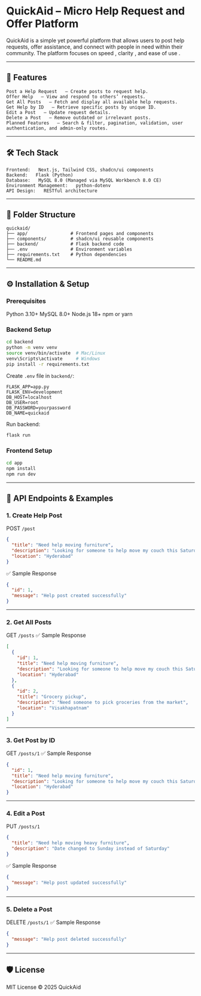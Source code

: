 

# QuickAid – Micro Help Request and Offer Platform

QuickAid is a simple yet powerful platform that allows users to post help requests, offer assistance, and connect with people in need within their community. The platform focuses on   speed  ,   clarity  , and   ease of use  .

---

## 🚀 Features

    Post a Help Request   – Create posts to request help.
    Offer Help   – View and respond to others’ requests.
    Get All Posts   – Fetch and display all available help requests.
    Get Help by ID   – Retrieve specific posts by unique ID.
    Edit a Post   – Update request details.
    Delete a Post   – Remove outdated or irrelevant posts.
    Planned Features   – Search & filter, pagination, validation, user authentication, and admin-only routes.

---

## 🛠 Tech Stack

    Frontend:   Next.js, Tailwind CSS, shadcn/ui components
    Backend:   Flask (Python)
    Database:   MySQL 8.0 (Managed via MySQL Workbench 8.0 CE)
    Environment Management:   python-dotenv
    API Design:   RESTful architecture

---

## 📂 Folder Structure

```
quickaid/
├── app/                # Frontend pages and components
├── components/         # shadcn/ui reusable components
├── backend/            # Flask backend code
├── .env                # Environment variables
├── requirements.txt    # Python dependencies
└── README.md
```

---

## ⚙️ Installation & Setup

### Prerequisites

  Python 3.10+
  MySQL 8.0+
  Node.js 18+
  npm or yarn

### Backend Setup

```bash
cd backend
python -m venv venv
source venv/bin/activate  # Mac/Linux
venv\Scripts\activate     # Windows
pip install -r requirements.txt
```

  Create `.env` file in `backend/`:  

```
FLASK_APP=app.py
FLASK_ENV=development
DB_HOST=localhost
DB_USER=root
DB_PASSWORD=yourpassword
DB_NAME=quickaid
```

Run backend:

```bash
flask run
```

### Frontend Setup

```bash
cd app
npm install
npm run dev
```

---

## 📌 API Endpoints & Examples

### 1. Create Help Post

  POST   `/post`

```json
{
  "title": "Need help moving furniture",
  "description": "Looking for someone to help move my couch this Saturday",
  "location": "Hyderabad"
}
```

✅   Sample Response  

```json
{
  "id": 1,
  "message": "Help post created successfully"
}
```

---

### 2. Get All Posts

  GET   `/posts`
✅   Sample Response  

```json
[
  {
    "id": 1,
    "title": "Need help moving furniture",
    "description": "Looking for someone to help move my couch this Saturday",
    "location": "Hyderabad"
  },
  {
    "id": 2,
    "title": "Grocery pickup",
    "description": "Need someone to pick groceries from the market",
    "location": "Visakhapatnam"
  }
]
```

---

### 3. Get Post by ID

  GET   `/posts/1`
✅   Sample Response  

```json
{
  "id": 1,
  "title": "Need help moving furniture",
  "description": "Looking for someone to help move my couch this Saturday",
  "location": "Hyderabad"
}
```

---

### 4. Edit a Post

  PUT   `/posts/1`

```json
{
  "title": "Need help moving heavy furniture",
  "description": "Date changed to Sunday instead of Saturday"
}
```

✅   Sample Response  

```json
{
  "message": "Help post updated successfully"
}
```

---

### 5. Delete a Post

  DELETE   `/posts/1`
✅   Sample Response  

```json
{
  "message": "Help post deleted successfully"
}
```

---

## 🛡 License

MIT License © 2025 QuickAid


